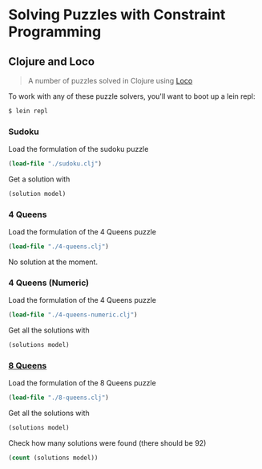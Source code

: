 # Solving Puzzles with Constraint Programming

## Clojure and Loco

> A number of puzzles solved in Clojure using
[Loco](https://github.com/aengelberg/loco)

To work with any of these puzzle solvers, you'll want to boot up a lein
repl:

```bash
$ lein repl
```

### Sudoku

Load the formulation of the sudoku puzzle

```clojure
(load-file "./sudoku.clj")
```

Get a solution with

```clojure
(solution model)
```

### 4 Queens

Load the formulation of the 4 Queens puzzle

```clojure
(load-file "./4-queens.clj")
```

No solution at the moment.

### 4 Queens (Numeric)

Load the formulation of the 4 Queens puzzle

```clojure
(load-file "./4-queens-numeric.clj")
```

Get all the solutions with

```clojure
(solutions model)
```

### [8 Queens](https://en.wikipedia.org/wiki/Eight_queens_puzzle)

Load the formulation of the 8 Queens puzzle

```clojure
(load-file "./8-queens.clj")
```

Get all the solutions with

```clojure
(solutions model)
```

Check how many solutions were found (there should be 92)

```clojure
(count (solutions model))
```

